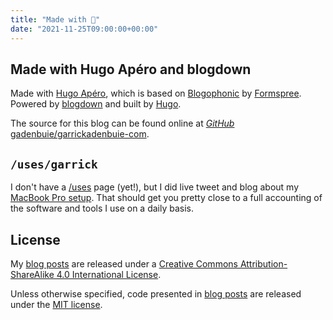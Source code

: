 ```yaml
---
title: "Made with 🧡"
date: "2021-11-25T09:00:00+00:00"
---
```


## Made with Hugo Apéro and blogdown

Made with <span xmlns:dct="http://purl.org/dc/terms/" property="dct:title"><a xmlns:dct="http://purl.org/dc/terms/" href="https://github.com/hugo-apero/" rel="dct:source">Hugo Apéro</a></span>, which is based on <span xmlns:dct="http://purl.org/dc/terms/" property="dct:title"><a xmlns:dct="http://purl.org/dc/terms/" href="https://github.com/formspree/blogophonic-hugo" rel="dct:source">Blogophonic</a></span> by <a xmlns:cc="http://creativecommons.org/ns#" href="https://formspree.io" property="cc:attributionName" rel="cc:attributionURL">Formspree</a>.
Powered by [blogdown](https://pkgs.rstudio.com/blogdown/) and built by [Hugo](http://gohugo.io/).

The source for this blog can be found online at <a href="https://github.com/gadenbuie/garrickadenbuie-com"><i class="fab fa-github"><span class="sr-only">GitHub</span></i> gadenbuie/garrickadenbuie-com</a>.

## `/uses/garrick`

I don't have a [/uses](https://uses.tech/) page (yet!), but I did live tweet and blog about my [MacBook Pro setup](/blog/setting-up-a-new-macbook-pro/). That should get you pretty close to a full accounting of the software and tools I use on a daily basis.

## License

My [blog posts](/blog/) are released under a [Creative Commons Attribution-ShareAlike 4.0 International License](http://creativecommons.org/licenses/by-sa/4.0/).

<center>
<i class="fab fa-creative-commons fa-2x"></i><i class="fab fa-creative-commons-by fa-2x"></i><i class="fab fa-creative-commons-sa fa-2x"></i>
</center>

Unless otherwise specified, code presented in [blog posts](/blog/) are released under the [MIT license](https://opensource.org/licenses/MIT).